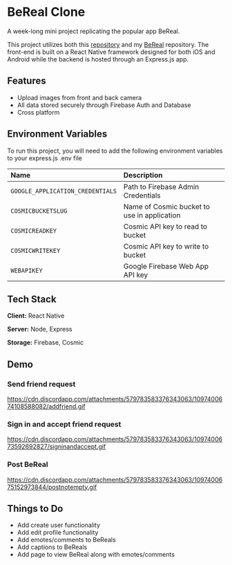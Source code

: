 
# BeReal Clone

A week-long mini project replicating the popular app BeReal.

This project utilizes both this [repository](https://github.com/washedBrownBoy/berealclone) and my [BeReal](https://github.com/washedBrownBoy/bereal) repository. The front-end is built on a React Native framework designed for both iOS and Android while the backend is hosted through an Express.js app. 
## Features

- Upload images from front and back camera
- All data stored securely through Firebase Auth and Database
- Cross platform


## Environment Variables

To run this project, you will need to add the following environment variables to your express.js .env file

| Name |  Description                |
| :-------- | :------------------------- |
| `GOOGLE_APPLICATION_CREDENTIALS` | Path to Firebase Admin Credentials  |
| `COSMICBUCKETSLUG` | Name of Cosmic bucket to use in application  |
| `COSMICREADKEY` | Cosmic API key to read to bucket  |
| `COSMICWRITEKEY` | Cosmic API key to write to bucket  |
| `WEBAPIKEY` |  Google Firebase Web App API key  |

## Tech Stack

**Client:** React Native

**Server:** Node, Express

**Storage:** Firebase, Cosmic


## Demo


### Send friend request
https://cdn.discordapp.com/attachments/579783583376343063/1097400674108588082/addfriend.gif

### Sign in and accept friend request
https://cdn.discordapp.com/attachments/579783583376343063/1097400673592692827/signinandaccept.gif

### Post BeReal
https://cdn.discordapp.com/attachments/579783583376343063/1097400675152973844/postnotempty.gif


## Things to Do

* Add create user functionality
* Add edit profile functionality
* Add emotes/comments to BeReals
* Add captions to BeReals
* Add page to view BeReal along with emotes/comments
